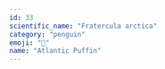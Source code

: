 ```yaml
---
id: 33
scientific_name: "Fratercula arctica"
category: "penguin"
emoji: "🐧"
name: "Atlantic Puffin"
---
```

